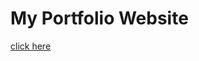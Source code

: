 # My Portfolio Website

<a href="https://www.fajri-rasid1st.github.io/portfolio_web/index.html" target="_blank"> click here </a>
